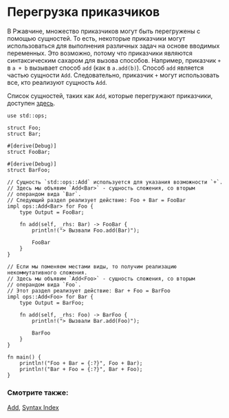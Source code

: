 # Перегрузка приказчиков

В Ржавчине, множество приказчиков могут быть перегружены с помощью сущностей. То есть, некоторые
приказчики могут использоваться для выполнения различных задач на основе вводимых переменных.
Это возможно, потому что приказчики являются синтаксическим сахаром для вызова способов. Например,
приказчик `+` в `a + b` вызывает способ `add` (как в `a.add(b)`).
Способ `add` является частью сущности `Add`.
Следовательно, приказчик `+` могут использовать все, кто реализуют сущность `Add`.

Список сущностей, таких как `Add`, которые перегружают приказчики, доступен [здесь](https://doc.rust-lang.org/core/ops/).

```rust,editable
use std::ops;

struct Foo;
struct Bar;

#[derive(Debug)]
struct FooBar;

#[derive(Debug)]
struct BarFoo;

// Сущность `std::ops::Add` используется для указания возможности `+`.
// Здесь мы объявим `Add<Bar>` - сущность сложения, со вторым
// операндом вида `Bar`.
// Следующий раздел реализует действие: Foo + Bar = FooBar
impl ops::Add<Bar> for Foo {
    type Output = FooBar;

    fn add(self, _rhs: Bar) -> FooBar {
        println!("> Вызвали Foo.add(Bar)");

        FooBar
    }
}

// Если мы поменяем местами виды, то получим реализацию некоммутативного сложения.
// Здесь мы объявим `Add<Foo>` - сущность сложения, со вторым
// операндом вида `Foo`.
// Этот раздел реализует действие: Bar + Foo = BarFoo
impl ops::Add<Foo> for Bar {
    type Output = BarFoo;

    fn add(self, _rhs: Foo) -> BarFoo {
        println!("> Вызвали Bar.add(Foo)");

        BarFoo
    }
}

fn main() {
    println!("Foo + Bar = {:?}", Foo + Bar);
    println!("Bar + Foo = {:?}", Bar + Foo);
}
```

### Смотрите также:

[Add](https://doc.rust-lang.org/core/ops/trait.Add.html), [Syntax Index](https://doc.rust-lang.org/book/second-edition/appendix-02-operators.html)
